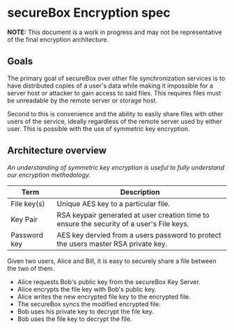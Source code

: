 secureBox Encryption spec
=========================
**NOTE:** This document is a work in progress and may not be representative of the final encryption architecture.


Goals
-----
The primary goal of secureBox over other file synchronization services is to have distributed copies of a user's data while making it impossible for a server host or attacker to gain access to said files. This requires files must be unreadable by the remote server or storage host.

Second to this is convenience and the ability to easily share files with other users of the service, ideally regardless of the remote server used by either user. This is possible with the use of symmetric key encryption.


Architecture overview
---------------------

*An understanding of symmetric key encryption is useful to fully understand our encryption methodology.*

Term         | Description
-------------|-------------
File key(s)  | Unique AES key to a particular file.
Key Pair     | RSA keypair generated at user creation time to ensure the security of a user's File keys.
Password key | AES key dervied from a users password to protect the users master RSA private key.

Given two users, Alice and Bill, it is easy to securely share a file between the two of them.

* Alice requests Bob's public key from the secureBox Key Server.
* Alice encrypts the file key with Bob's public key.
* Alice writes the new encrypted file key to the encrypted file.
* The secureBox syncs the modified encrypted file.
* Bob uses his private key to decrypt the file key.
* Bob uses the file key to decrypt the file.
